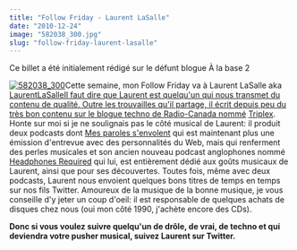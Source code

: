 ```yaml
---
title: "Follow Friday - Laurent LaSalle"
date: "2010-12-24"
image: "582038_300.jpg"
slug: "follow-friday-laurent-lasalle"
---
```


Ce billet a été initialement rédigé sur le défunt blogue À la base 2

[![](images/582038_300.jpg "582038_300")](http://fred.dev/content/uploads/2010/12/582038_300.jpg)Cette semaine, mon Follow Friday va à Laurent LaSalle aka [LaurentLaSalleIl faut dire que Laurent est quelqu'un qui nous transmet du contenu de qualité. Outre les trouvailles qu'il partage, il écrit depuis peu du très bon contenu sur le blogue techno de Radio-Canada nommé](https://twitter.com/LaurentLaSalle "Compte Twitter de Laurent LaSalle") [Triplex](https://blogues.radio-canada.ca/triplex/ "Blogue Triplex de Radio-Canada"). Honte sur moi si je ne soulignais pas le côté musical de Laurent: il produit deux podcasts dont [Mes paroles s'envolent](https://mesparolessenvolent.com/ "Blogue et podcast Mes paroles s'envolent") qui est maintenant plus une émission d'entrevue avec des personnalités du Web, mais qui renferment des perles musicales et son ancien nouveau podcast anglophones nommé [Headphones Required](https://headphonesrequired.com/ "Site Web de Headphones Required") qui lui, est entièrement dédié aux goûts musicaux de Laurent, ainsi que pour ses découvertes. Toutes fois, même avec deux podcasts, Laurent nous envoient quelques bons titres de temps en temps sur nos fils Twitter. Amoureux de la musique de la bonne musique, je vous conseille d'y jeter un coup d'oeil: il est responsable de quelques achats de disques chez nous (oui mon côté 1990, j'achète encore des CDs).

**Donc si vous voulez suivre quelqu'un de drôle, de vrai, de techno et qui deviendra votre pusher musical, suivez Laurent sur Twitter.**
